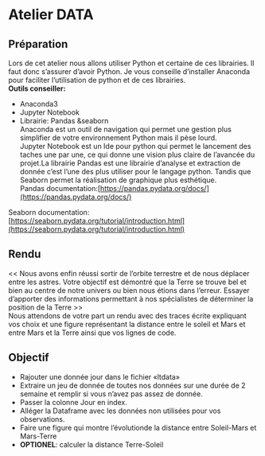 # Atelier DATA
## Préparation
Lors de cet atelier nous allons utiliser Python et certaine de ces librairies. Il faut donc s’assurer d’avoir Python. Je vous conseille d’installer Anaconda pour faciliter l’utilisation de python et de ces librairies.       
**Outils conseiller:** 
- Anaconda3
- Jupyter Notebook
- Librairie: Pandas &seaborn        
Anaconda est un outil de navigation qui permet une gestion plus simplifier de votre environnement Python mais il pèse lourd.        
Jupyter Notebook est un Ide pour python qui permet le lancement des taches une par une, ce qui donne une vision plus claire de l’avancée du projet.La librairie Pandas est une librairie d’analyse et extraction de donnée c’est l’une des plus utiliser pour le langage python. Tandis que Seaborn permet la réalisation de graphique plus esthétique.     
Pandas documentation:[https://pandas.pydata.org/docs/](https://pandas.pydata.org/docs/)     

Seaborn documentation:[https://seaborn.pydata.org/tutorial/introduction.html](https://seaborn.pydata.org/tutorial/introduction.html)        

## Rendu
<< Nous avons enfin réussi sortir de l’orbite terrestre et de nous déplacer entre les astres. Votre objectif est démontré que la Terre se trouve bel et bien au centre de notre univers ou bien nous étions dans l’erreur. Essayer d’apporter des informations permettant à nos spécialistes de déterminer la position de la Terre >>       
Nous attendons de votre part un rendu avec des traces écrite expliquant vos choix et une figure représentant la distance entre le soleil et Mars et entre Mars et la Terre ainsi que vos lignes de code.        

## Objectif
- Rajouter une donnée jour dans le fichier «ltdata»     
- Extraire un jeu de donnée de toutes nos données sur une durée de 2 semaine et remplir si vous n’avez pas assez de donnée.
- Passer la colonne Jour en index.
- Alléger la Dataframe avec les données non utilisées pour vos observations.
- Faire une figure qui montre l’évolutionde la distance entre Soleil-Mars et Mars-Terre
- **OPTIONEL**: calculer la distance Terre-Soleil